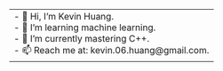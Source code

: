 <table>
    <tr>
        <td>
            - 👋 Hi, I’m Kevin Huang.<br>
            - 👀 I’m learning machine learning.<br>
            - 🌱 I’m currently mastering C++. <br>
            - 📫 Reach me at: kevin.06.huang@gmail.com.
        </td>
    </tr>
</table>
